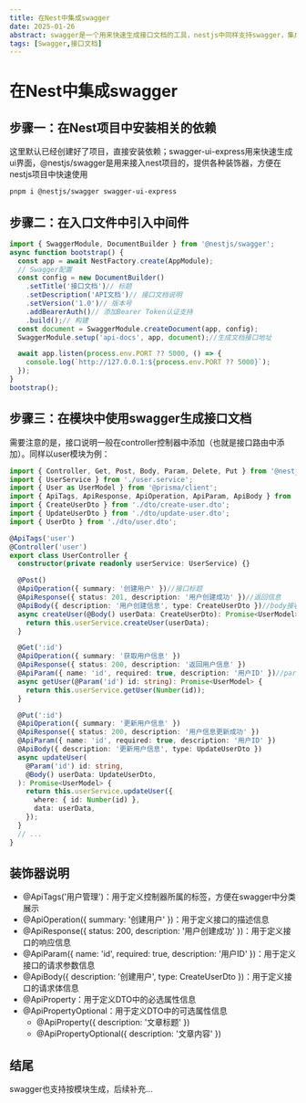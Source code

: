 ```yaml
---
title: 在Nest中集成swagger
date: 2025-01-26
abstract: swagger是一个用来快速生成接口文档的工具，nestjs中同样支持swagger，集成后可以在开发的同时快速完成接口文档的编写。
tags: [Swagger,接口文档]
---
```

 
# 在Nest中集成swagger

## 步骤一：在Nest项目中安装相关的依赖
这里默认已经创建好了项目，直接安装依赖；swagger-ui-express用来快速生成ui界面，@nestjs/swagger是用来接入nest项目的，提供各种装饰器，方便在nestjs项目中快速使用
``` sh
pnpm i @nestjs/swagger swagger-ui-express
```
## 步骤二：在入口文件中引入中间件
``` ts
import { SwaggerModule, DocumentBuilder } from '@nestjs/swagger';
async function bootstrap() {
  const app = await NestFactory.create(AppModule);
  // Swagger配置
  const config = new DocumentBuilder()
    .setTitle('接口文档')// 标题
    .setDescription('API文档')// 接口文档说明
    .setVersion('1.0')// 版本号
    .addBearerAuth()// 添加Bearer Token认证支持
    .build();// 构建
  const document = SwaggerModule.createDocument(app, config);
  SwaggerModule.setup('api-docs', app, document);//生成文档接口地址

  await app.listen(process.env.PORT ?? 5000, () => {
    console.log(`http://127.0.0.1:${process.env.PORT ?? 5000}`);
  });
}
bootstrap();
```
## 步骤三：在模块中使用swagger生成接口文档
需要注意的是，接口说明一般在controller控制器中添加（也就是接口路由中添加）。同样以user模块为例：
``` ts
import { Controller, Get, Post, Body, Param, Delete, Put } from '@nestjs/common';
import { UserService } from './user.service';
import { User as UserModel } from '@prisma/client';
import { ApiTags, ApiResponse, ApiOperation, ApiParam, ApiBody } from '@nestjs/swagger';
import { CreateUserDto } from './dto/create-user.dto';
import { UpdateUserDto } from './dto/update-user.dto';
import { UserDto } from './dto/user.dto';

@ApiTags('user')
@Controller('user')
export class UserController {
  constructor(private readonly userService: UserService) {}

  @Post()
  @ApiOperation({ summary: '创建用户' })//接口标题
  @ApiResponse({ status: 201, description: '用户创建成功' })//返回信息
  @ApiBody({ description: '用户创建信息', type: CreateUserDto })//body接收参数
  async createUser(@Body() userData: CreateUserDto): Promise<UserModel> {
    return this.userService.createUser(userData);
  }

  @Get(':id')
  @ApiOperation({ summary: '获取用户信息' })
  @ApiResponse({ status: 200, description: '返回用户信息' })
  @ApiParam({ name: 'id', required: true, description: '用户ID' })//param接受参数
  async getUser(@Param('id') id: string): Promise<UserModel> {
    return this.userService.getUser(Number(id));
  }

  @Put(':id')
  @ApiOperation({ summary: '更新用户信息' })
  @ApiResponse({ status: 200, description: '用户信息更新成功' })
  @ApiParam({ name: 'id', required: true, description: '用户ID' })
  @ApiBody({ description: '更新用户信息', type: UpdateUserDto })
  async updateUser(
    @Param('id') id: string,
    @Body() userData: UpdateUserDto,
  ): Promise<UserModel> {
    return this.userService.updateUser({
      where: { id: Number(id) },
      data: userData,
    });
  }
  // ...
}

```

## 装饰器说明
- @ApiTags('用户管理')：用于定义控制器所属的标签，方便在swagger中分类展示
- @ApiOperation({ summary: '创建用户' })：用于定义接口的描述信息
- @ApiResponse({ status: 200, description: '用户创建成功' })：用于定义接口的响应信息
- @ApiParam({ name: 'id', required: true, description: '用户ID' })：用于定义接口的请求参数信息
- @ApiBody({ description: '创建用户', type: CreateUserDto })：用于定义接口的请求体信息
- @ApiProperty：用于定义DTO中的必选属性信息
- @ApiPropertyOptional：用于定义DTO中的可选属性信息
  - @ApiProperty({ description: '文章标题' })
  - @ApiPropertyOptional({ description: '文章内容' })


## 结尾
swagger也支持按模块生成，后续补充...